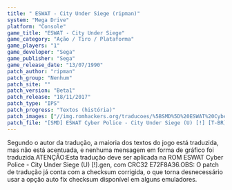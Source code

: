 ```yaml
---
title: " ESWAT - City Under Siege (ripman)"
system: "Mega Drive"
platform: "Console"
game_title: "ESWAT - City Under Siege"
game_category: "Ação / Tiro / Plataforma"
game_players: "1"
game_developer: "Sega"
game_publisher: "Sega"
game_release_date: "13/07/1990"
patch_author: "ripman"
patch_group: "Nenhum"
patch_site: ""
patch_version: "Beta1"
patch_release: "18/11/2017"
patch_type: "IPS"
patch_progress: "Textos (história)"
patch_images: ["//img.romhackers.org/traducoes/%5BSMD%5D%20ESWAT%20Cyber%20Police%20-%20City%20Under%20Siege%20-%20ripman%20-%201.png","//img.romhackers.org/traducoes/%5BSMD%5D%20ESWAT%20Cyber%20Police%20-%20City%20Under%20Siege%20-%20ripman%20-%202.png","//img.romhackers.org/traducoes/%5BSMD%5D%20ESWAT%20Cyber%20Police%20-%20City%20Under%20Siege%20-%20ripman%20-%203.png"]
patch_file: "[SMD] ESWAT Cyber Police - City Under Siege (U) [!] [T-BR] [T-ripman G-Nenhum] [V-Beta1 A-2017].7z"
---
```

Segundo o autor da tradução, a maioria dos textos do jogo está traduzida, mas não está acentuada, e nenhuma mensagem em forma de gráfico foi traduzida.ATENÇÃO:Esta tradução deve ser aplicada na ROM ESWAT Cyber Police - City Under Siege (U) [!].gen, com CRC32 E72F8A36.OBS: O patch de tradução já conta com a checksum corrigida, o que torna desnecessário usar a opção auto fix checksum disponível em alguns emuladores.